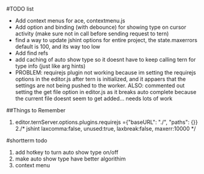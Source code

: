 #TODO list

- Add context menus for ace, contextmenu.js
- Add option and binding (with debounce) for showing type on cursor activity (make sure not in call before sending request to tern)
- find a way to update jshint options for entire project, the state.maxerrors default is 100, and its way too low
- Add find refs
- add caching of auto show type so it doesnt have to keep calling tern for type info (just like arg hints)
-   PROBLEM: requirejs plugin not working because im setting the requirejs options in the editor.js after tern is initialized, and it appaers that the settings are not being pushed to the worker. ALSO: commented out setting the get file option in editor.js as it breaks auto complete because the current file doesnt seem to get added... needs lots of work


##Things to Remember

1. editor.ternServer.options.plugins.requirejs ={"baseURL": "./", "paths": {}}
2./* jshint laxcomma:false, unused:true, laxbreak:false, maxerr:10000 */


#shortterm todo
1. add hotkey to turn auto show type on/off
2. make auto show type have better algorithim
3. context menu